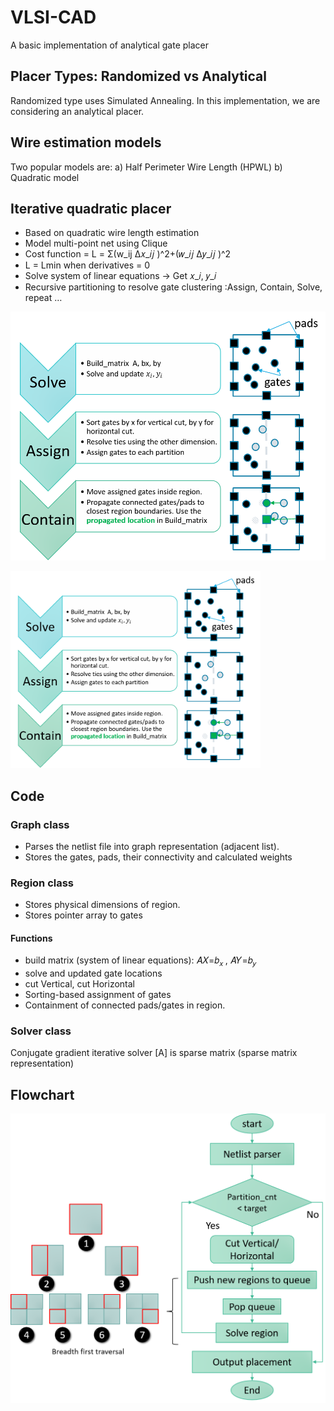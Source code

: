 # VLSI-CAD
A basic implementation of analytical gate placer

## Placer Types: Randomized vs Analytical
Randomized type uses Simulated Annealing. In this implementation, we are considering an analytical placer.
## Wire estimation models
Two popular models are: 
a) Half Perimeter Wire Length (HPWL)
b) Quadratic model 

## Iterative quadratic placer
* Based on quadratic wire length estimation
* Model multi-point net using Clique
* Cost function = L = Σ(w_ij Δ𝑥_𝑖𝑗 )^2+(𝑤_𝑖𝑗 Δ𝑦_𝑖𝑗 )^2 
* L = Lmin when derivatives = 0
* Solve system of linear equations -> Get 𝑥_𝑖, 𝑦_𝑖
* Recursive partitioning to resolve gate clustering :Assign, Contain, Solve, repeat …

![](https://github.com/Aya-ZIbra/VLSI-CAD/blob/master/Doc_Resources/Steps.png?raw=false)

<img src=https://github.com/Aya-ZIbra/VLSI-CAD/blob/master/Doc_Resources/Steps.png width= 400 />

## Code 
### Graph class 
* Parses the netlist file into graph representation (adjacent list).
* Stores the gates, pads, their connectivity and calculated weights
### Region class
* Stores physical dimensions of region.
* Stores pointer array to gates
#### Functions 
* build matrix (system of linear equations):  𝐴𝑋=𝑏<sub>𝑥 </sub>,  𝐴𝑌=𝑏<sub>𝑦</sub>
* solve and updated gate locations
* cut Vertical, cut Horizontal
* Sorting-based assignment of gates
* Containment of connected pads/gates in region.
### Solver class
Conjugate gradient iterative solver
[A] is sparse matrix (sparse matrix representation)


## Flowchart
![](https://github.com/Aya-ZIbra/VLSI-CAD/blob/master/Doc_Resources/FlowChartAndTraversal.png?raw=true)

